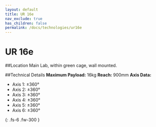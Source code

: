 ```yaml
---
layout: default
title: UR 16e
nav_exclude: true
has_children: false
permalink: /docs/technologies/ur16e
---
```


# UR 16e

##Location
Main Lab, within green cage, wall mounted.

##Technical Details
**Maximum Payload:** 16kg
**Reach:** 900mm
**Axis Data:**
* Axis 1: &plusmn;360&deg;
* Axis 2: &plusmn;360&deg;
* Axis 3: &plusmn;360&deg;
* Axis 4: &plusmn;360&deg;
* Axis 5: &plusmn;360&deg;
* Axis 6: &plusmn;360&deg;

{: .fs-6 .fw-300 }
